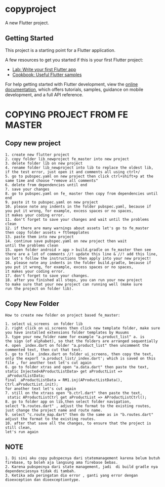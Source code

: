 # copyproject

A new Flutter project.

## Getting Started

This project is a starting point for a Flutter application.

A few resources to get you started if this is your first Flutter project:

- [Lab: Write your first Flutter app](https://docs.flutter.dev/get-started/codelab)
- [Cookbook: Useful Flutter samples](https://docs.flutter.dev/cookbook)

For help getting started with Flutter development, view the
[online documentation](https://docs.flutter.dev/), which offers tutorials,
samples, guidance on mobile development, and a full API reference.

# COPYING PROJECT FROM FE MASTER

## Copy new project

```
1. create new flutter project
2. copy folder lib_newproject fe_master into new project
3. delete folder lib on new project
4. rename folder lib_newproject into lib to replace the oldest lib,
if the test error, just open it and comments all using ctrl+/
5. go to pubspec.yaml on new project then click ctrl+shift+p at the
same time and choose "remove all comments"
6. delete from dependencies until end
7. save your changes
8. go to pubspec.yaml on fe_ master then copy from dependencies until end
9. paste it to pubspec.yaml on new project
10. please note any indents in the folder pubspec.yaml, because if
you put it wrong, for example, excess spaces or no spaces,
it makes your coding error.
11. don't forget to save your changes and wait until the problems
clean
12. if there are many warnings about assets let's go to fe_master
then copy folder assets + fttempplates
13. paste them into new project
14. continue save pubspec.yaml on new project then wait
until the problems clean
15. open folder android > app > build.gradle on fe_master then see
there are a lot of comments //! update this line & //! add this line,
so let's follow the instructions then apply into your new project!
16. please note any indents in the folder build.gradle, because if
you put it wrong, for example, excess spaces or no spaces,
it makes your coding error.
17. don't forget to save your changes.
18. after you finished all steps, you can run your new project
to make sure that your new project can running well (make sure
run the project on folder lib).
```

## Copy New Folder

```
How to create new folder on project based fe_master:

1. select ui_screens  on folder lib
2. right click on ui_screens then click new template folder, make sure
you have installed extensions folder templates by Huuums
3. type your new_folder name for example "a.product_list" a. is
the sign (of alphabet), so that the folders are arranged sequentially
4. open _index.dart on folder "a.product_list" then uncomment the
commented text, then cut that text.
5. go to file _index.dart on folder ui_screens, then copy the text,
only the export 'a.product_list/_index.dart'; which is saved on this
file , for another text let's cut again
6. go to folder xtras and open "a.data.dart" then paste the text,
static Injected<AProductListData> get aProductList => _aProductListData;
final _aProductListData = RM1.inj(AProductListData(), Ctrl.aProductList.init);
for another text let's cut again
7. still on the xtrass open "b.ctrl.dart" then paste the text,
 static AProductListCtrl get aProductList => AProductListCtrl();
8. go to folder app on lib,then select folder navigation,
select "b.routes.dart" , adjust the format to the existing routes,
just change the project name and route name.
9. select "c.route_map.dart" then do the same as in "b.routes.dart"
adjust the format to the existing routes.
10. after that save all the changes, to ensure that the project is still clean,
let's run again
```

## NOTE

```
1. Di sini aku copy pubspecnya dari statemanagement karena belum butuh firebase, tp boleh aja langsung ama firebase bebas.
2. Karena pubspecnya dari state management, jadi  di build gradle nya dependenciesnya tidak di tambah.
3. Ketika ada peringatan dio error , ganti yang error dengan dioexception dan dioexceptiontype.
```
